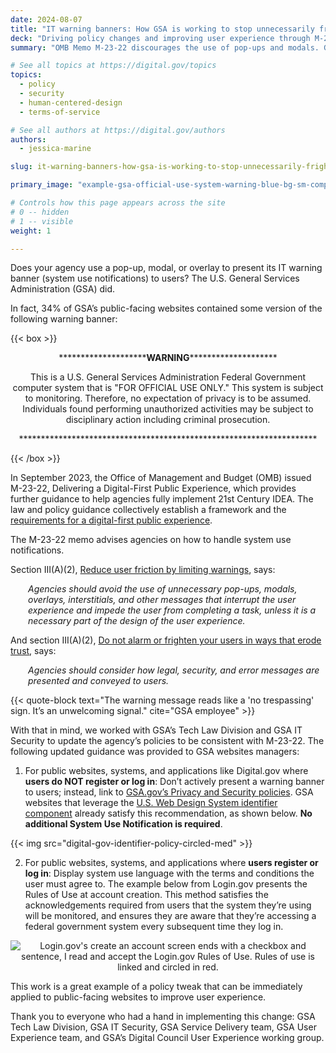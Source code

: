 ```yaml
---
date: 2024-08-07
title: "IT warning banners: How GSA is working to stop unnecessarily frightening users"
deck: "Driving policy changes and improving user experience through M-23-22"
summary: "OMB Memo M-23-22 discourages the use of pop-ups and modals. GSA IT updated security policies so that IT warning banners are presented less intrusively to users."

# See all topics at https://digital.gov/topics
topics:
  - policy
  - security
  - human-centered-design
  - terms-of-service

# See all authors at https://digital.gov/authors
authors:
  - jessica-marine

slug: it-warning-banners-how-gsa-is-working-to-stop-unnecessarily-frightening-users

primary_image: "example-gsa-official-use-system-warning-blue-bg-sm-comp"

# Controls how this page appears across the site
# 0 -- hidden
# 1 -- visible
weight: 1

---
```

Does your agency use a pop-up, modal, or overlay to present its IT warning banner (system use notifications) to users? The U.S. General Services Administration (GSA) did.

In fact, 34% of GSA’s public-facing websites contained some version of the following warning banner: 

{{< box >}}
<center>&#42;&#42;&#42;&#42;&#42;&#42;&#42;&#42;&#42;&#42;&#42;&#42;&#42;&#42;&#42;&#42;&#42;&#42;&#42;&#42;<strong>WARNING</strong>&#42;&#42;&#42;&#42;&#42;&#42;&#42;&#42;&#42;&#42;&#42;&#42;&#42;&#42;&#42;&#42;&#42;&#42;&#42;&#42;

This is a U.S. General Services Administration Federal Government computer system that is "FOR OFFICIAL USE ONLY." This system is subject to monitoring. Therefore, no expectation of privacy is to be assumed. Individuals found performing unauthorized activities may be subject to disciplinary action including criminal prosecution.

&#42;&#42;&#42;&#42;&#42;&#42;&#42;&#42;&#42;&#42;&#42;&#42;&#42;&#42;&#42;&#42;&#42;&#42;&#42;&#42;&#42;&#42;&#42;&#42;&#42;&#42;&#42;&#42;&#42;&#42;&#42;&#42;&#42;&#42;&#42;&#42;&#42;&#42;&#42;&#42;&#42;&#42;&#42;&#42;&#42;&#42;&#42;&#42;&#42;&#42;&#42;&#42;&#42;&#42;&#42;&#42;&#42;&#42;&#42;&#42;&#42;&#42;&#42;&#42;&#42;&#42;&#42;&#42;</center>
{{< /box >}}

In September 2023, the Office of Management and Budget (OMB) issued M-23-22, Delivering a Digital-First Public Experience, which provides further guidance to help agencies fully implement 21st Century IDEA. The law and policy guidance collectively establish a framework and the [requirements for a digital-first public experience](https://digital.gov/resources/delivering-digital-first-public-experience/).

The M-23-22 memo advises agencies on how to handle system use notifications.

Section III(A)(2), [Reduce user friction by limiting warnings](https://www.whitehouse.gov/omb/management/ofcio/delivering-a-digital-first-public-experience/#IIIA:~:text=Reduce%20user%20friction%20by%20limiting%20warnings%3A), says:

<div style="text-align:left; margin-left: 2em;">
<p><em>Agencies should avoid the use of unnecessary pop-ups, modals, overlays, interstitials, and other messages that interrupt the user experience and impede the user from completing a task, unless it is a necessary part of the design of the user experience.</em></p>
</div>
  
And section III(A)(2), [Do not alarm or frighten your users in ways that erode trust](https://www.whitehouse.gov/omb/management/ofcio/delivering-a-digital-first-public-experience/#IIIA:~:text=Do%20not%20alarm%20or%20frighten%20your%20users%20in%20ways%20that%20erode%20trust), says:

<div style="text-align:left; margin-left: 2em;">
<p><em>Agencies should consider how legal, security, and error messages are presented and conveyed to users.</em></p>
</div>

{{< quote-block text="The warning message reads like a 'no trespassing' sign. It’s an unwelcoming signal." cite="GSA employee" >}}

With that in mind, we worked with GSA’s Tech Law Division and GSA IT Security to update the agency’s policies to be consistent with M-23-22. The following updated guidance was provided to GSA websites managers:

1. For public websites, systems, and applications like Digital.gov where **users do NOT register or log in**: Don’t actively present a warning banner to users; instead, link to [GSA.gov’s Privacy and Security policies](https://www.gsa.gov/website-information/website-policies#privacy). GSA websites that leverage the [U.S. Web Design System identifier component](https://www.gsa.gov/website-information/website-policies#privacy) already satisfy this recommendation, as shown below. **No additional System Use Notification is required**.

{{< img src="digital-gov-identifier-policy-circled-med" >}}

2. For public websites, systems, and applications where **users register or log in**: Display system use language with the terms and conditions the user must agree to. The example below from Login.gov presents the Rules of Use at account creation. This method satisfies the acknowledgements required from users that the system they’re using will be monitored, and ensures they are aware that they’re accessing a federal government system every subsequent time they log in.

<div style="text-align:center;"><img src="https://s3.amazonaws.com/digitalgov/rules-of-use-login-gov.png" alt="Login.gov's create an account screen ends with a checkbox and sentence, I read and accept the Login.gov Rules of Use. Rules of use is linked and circled in red."></div>

This work is a great example of a policy tweak that can be immediately applied to public-facing websites to improve user experience.

Thank you to everyone who had a hand in implementing this change: GSA Tech Law Division, GSA IT Security, GSA Service Delivery team, GSA User Experience team, and GSA’s Digital Council User Experience working group.
